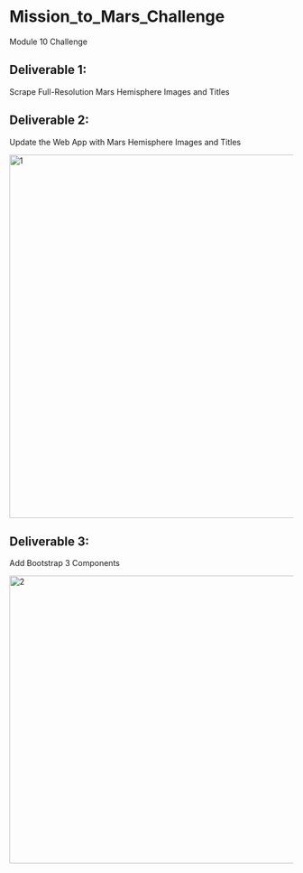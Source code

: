 # Mission_to_Mars_Challenge

Module 10 Challenge

## Deliverable 1: 

Scrape Full-Resolution Mars Hemisphere Images and Titles

## Deliverable 2: 

Update the Web App with Mars Hemisphere Images and Titles

<img width="644" alt="1" src="https://user-images.githubusercontent.com/86527347/133018573-5f2dce98-31bd-4f6c-bd0c-af8ad471dad2.png">

## Deliverable 3: 

Add Bootstrap 3 Components

<img width="510" alt="2" src="https://user-images.githubusercontent.com/86527347/133018570-d4fa51e7-4bb3-4cb7-bcdb-c9cbdead66c3.png">

